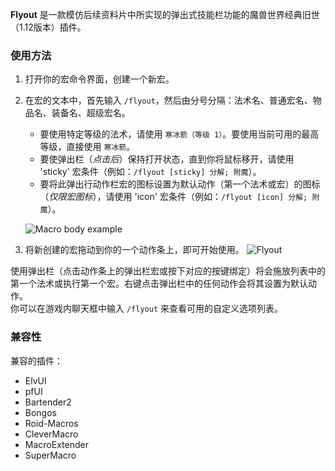 **Flyout** 是一款模仿后续资料片中所实现的弹出式技能栏功能的魔兽世界经典旧世（1.12版本）插件。

### 使用方法
1. 打开你的宏命令界面，创建一个新宏。
2. 在宏的文本中，首先输入 `/flyout`，然后由分号分隔：法术名、普通宏名、物品名、装备名、超级宏名。
   - 要使用特定等级的法术，请使用 `寒冰箭（等级 1）`。要使用当前可用的最高等级，直接使用 `寒冰箭`。
   - 要使弹出栏（*点击后*）保持打开状态，直到你将鼠标移开，请使用 'sticky' 宏条件（例如：`/flyout [sticky] 分解; 附魔`）。
   - 要将此弹出行动作栏宏的图标设置为默认动作（第一个法术或宏）的图标（*仅限宏图标*），请使用 'icon' 宏条件（例如：`/flyout [icon] 分解; 附魔`）。

   ![Macro body example](screenshots/macro.png)

3. 将新创建的宏拖动到你的一个动作条上，即可开始使用。
   ![Flyout](screenshots/bar.png)

使用弹出栏（点击动作条上的弹出栏宏或按下对应的按键绑定）将会施放列表中的第一个法术或执行第一个宏。右键点击弹出栏中的任何动作会将其设置为默认动作。  
你可以在游戏内聊天框中输入 `/flyout` 来查看可用的自定义选项列表。

### 兼容性
兼容的插件：
- ElvUI
- pfUI
- Bartender2
- Bongos
- Roid-Macros
- CleverMacro
- MacroExtender
- SuperMacro